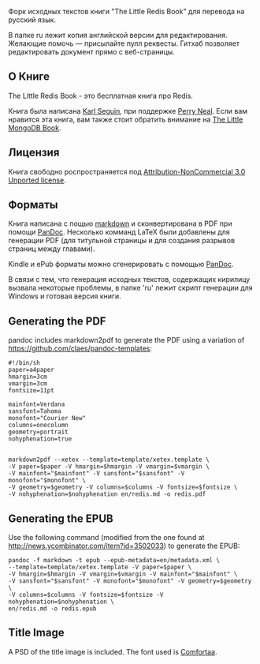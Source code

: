 Форк исходных текстов книги "The Little Redis Book" для перевода на русский язык.

В папке ru лежит копия английской версии для редактирования. Желающие помочь — присылайте пулл реквесты. Гитхаб позволяет редактировать документ прямо с веб-страницы.

## О Книге ##
The Little Redis Book - это бесплатная книга про Redis.

Книга была написана [Karl Seguin](http://openmymind.net), при поддержке [Perry Neal](http://twitter.com/perryneal).
Если вам нравится эта книга, вам также стоит обратить внимание на [The Little MongoDB Book](http://openmymind.net/2011/3/28/The-Little-MongoDB-Book/).

## Лицензия ##
Книга свободно роспространяется под [Attribution-NonCommercial 3.0 Unported license](<http://creativecommons.org/licenses/by-nc/3.0/legalcode>).

## Форматы ##
Книга написана с пощью [markdown](http://daringfireball.net/projects/markdown/) и сконвертирована в PDF при помощи [PanDoc](http://johnmacfarlane.net/pandoc/). Несколько комманд LaTeX были добавлены для генерации PDF (для титульной страницы и для создания разрывов страниц между главами).

Kindle и ePub форматы можно сгенерировать с помощью [PanDoc](http://johnmacfarlane.net/pandoc/).

В связи с тем, что генерация исходных текстов, содержащих кирилицу вызвала некоторые проблемы, в папке 'ru' лежит скрипт генерации для Windows и готовая версия книги.

## Generating the PDF ##
pandoc includes markdown2pdf to generate the PDF using a variation of <https://github.com/claes/pandoc-templates>:

	#!/bin/sh
	paper=a4paper
	hmargin=3cm
	vmargin=3cm
	fontsize=11pt

	mainfont=Verdana
	sansfont=Tahoma
	monofont="Courier New"
	columns=onecolumn
	geometry=portrait
	nohyphenation=true


	markdown2pdf --xetex --template=template/xetex.template \
	-V paper=$paper -V hmargin=$hmargin -V vmargin=$vmargin \
	-V mainfont="$mainfont" -V sansfont="$sansfont" -V monofont="$monofont" \
	-V geometry=$geometry -V columns=$columns -V fontsize=$fontsize \
	-V nohyphenation=$nohyphenation en/redis.md -o redis.pdf

## Generating the EPUB ##
Use the following command (modified from the one found at <http://news.ycombinator.com/item?id=3502033>) to generate the EPUB:

	pandoc -f markdown -t epub --epub-metadata=en/metadata.xml \
	--template=template/xetex.template -V paper=$paper \
	-V hmargin=$hmargin -V vmargin=$vmargin -V mainfont="$mainfont" \
	-V sansfont="$sansfont" -V monofont="$monofont" -V geometry=$geometry \
	-V columns=$columns -V fontsize=$fontsize -V nohyphenation=$nohyphenation \
	en/redis.md -o redis.epub

## Title Image ##
A PSD of the title image is included. The font used is [Comfortaa](http://www.dafont.com/comfortaa.font).
